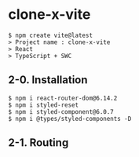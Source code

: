# clone-x-vite

```shell
$ npm create vite@latest
> Project name : clone-x-vite 
> React
> TypeScript + SWC
```

## 2-0. Installation
```shell
$ npm i react-router-dom@6.14.2
$ npm i styled-reset
$ npm i styled-component@6.0.7
$ npm i @types/styled-components -D
```


## 2-1. Routing